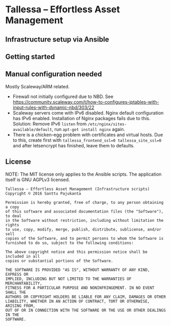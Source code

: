 # Tallessa – Effortless Asset Management

## Infrastructure setup via Ansible

## Getting started

## Manual configuration needed

Mostly Scaleway/ARM related.

* Firewall not initially configured due to NBD. See https://community.scaleway.com/t/how-to-configures-iptables-with-input-rules-with-dynamic-nbd/303/22
* Scaleway servers come with IPv6 disabled. Nginx default configuration has IPv6 enabled. Installation of Nginx packages fails due to this. Solution: Remove IPv6 `listen` from `/etc/nginx/sites-available/default`, run `apt-get install nginx` again.
* There is a chicken-egg problem with certificates and virtual hosts. Due to this, create first with `tallessa_frontend_ssl=0 tallessa_site_ssl=0` and after letsencrypt has finished, leave them to defaults.

## License

NOTE: The MIT license only applies to the Ansible scripts. The application itself is GNU AGPLv3 licensed.

    Tallessa – Effortless Asset Management (Infrastructure scripts)
    Copyright © 2016 Santtu Pajukanta️

    Permission is hereby granted, free of charge, to any person obtaining a copy
    of this software and associated documentation files (the "Software"), to deal
    in the Software without restriction, including without limitation the rights
    to use, copy, modify, merge, publish, distribute, sublicense, and/or sell
    copies of the Software, and to permit persons to whom the Software is
    furnished to do so, subject to the following conditions:

    The above copyright notice and this permission notice shall be included in all
    copies or substantial portions of the Software.

    THE SOFTWARE IS PROVIDED "AS IS", WITHOUT WARRANTY OF ANY KIND, EXPRESS OR
    IMPLIED, INCLUDING BUT NOT LIMITED TO THE WARRANTIES OF MERCHANTABILITY,
    FITNESS FOR A PARTICULAR PURPOSE AND NONINFRINGEMENT. IN NO EVENT SHALL THE
    AUTHORS OR COPYRIGHT HOLDERS BE LIABLE FOR ANY CLAIM, DAMAGES OR OTHER
    LIABILITY, WHETHER IN AN ACTION OF CONTRACT, TORT OR OTHERWISE, ARISING FROM,
    OUT OF OR IN CONNECTION WITH THE SOFTWARE OR THE USE OR OTHER DEALINGS IN THE
    SOFTWARE.

